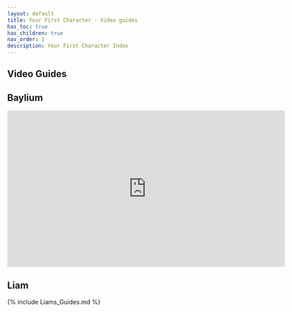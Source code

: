 ```yaml
---
layout: default
title: Your First Character - Video guides
has_toc: true
has_children: true
nav_order: 1
description: Your First Character Index
---
```


## Video Guides

## Baylium 

<iframe class="yt-embed" width="640" height="360" src="https://www.youtube.com/embed/vXYyWxlGdgQ" title="YouTube video player" frameborder="0" allow="accelerometer; autoplay; clipboard-write; encrypted-media; gyroscope; picture-in-picture; web-share" allowfullscreen></iframe>

## Liam

{% include Liams_Guides.md %}


